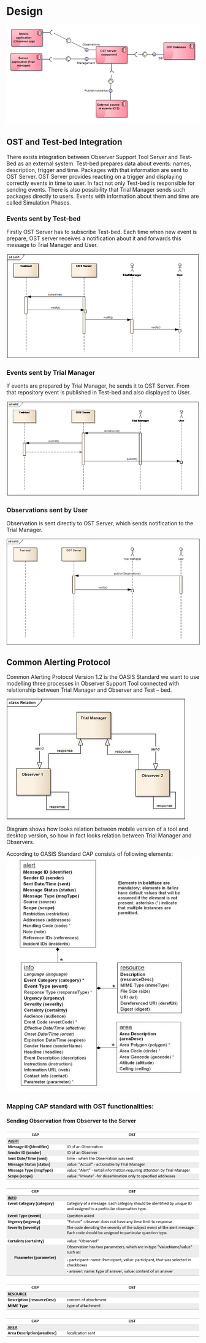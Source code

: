 # Design



![architecture](./img/architecture.png)

## OST and Test-bed Integration

There exists integration between Observer Support Tool Server and Test-Bed as an external system. Test-bed prepares data about events: names, description, trigger and time. Packages with that information are sent to OST Server. OST Server provides reacting on a trigger and displaying correctly events in time to user. 
In fact not only Test-bed is responsible for sending events. There is also possibility that Trial Manager sends such packages directly to users. 
Events with information about them and time are called Simulation Phases. 

### Events sent by Test-bed

Firstly OST Server has to subscribe Test-bed. Each time when new event is prepare, OST server receives a notification about it and forwards this message to Trial Manager and User. 

![seq1](./img/sequence1.png)


### Events sent by Trial Manager

If events are prepared by Trial Manager, he sends it to OST Server. From that repository event is published in Test-bed and also displayed to User. 

![seq2](./img/seq2.png)

### Observations sent by User
Observation is sent directly to OST Server, which sends notification to the Trial Manager.

![sek3](./img/sek3.jpg)


## Common Alerting Protocol 
Common Alerting Protocol Version 1.2 is the OASIS Standard we want to use modelling three processes in Observer Support Tool connected with relationship between Trial Manager and Observer and Test – bed.  

![Relation-TM-Observers](./img/Relation-TM-Observers.jpg)

Diagram shows how looks relation between mobile version of a tool and desktop version, so how in fact looks relation between Trial Manager and Observers. 

According to OASIS Standard CAP consists of following elements: 
![CAP](./img/CAP.jpg)

### Mapping CAP standard with OST functionalities:
#### Sending Observation from Observer to the Server
![CAP](./img/cap1.png)


